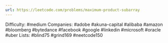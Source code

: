 ```yaml
---
url: https://leetcode.com/problems/maximum-product-subarray
---
```


Difficulty: #medium
Companies: #adobe #akuna-capital #alibaba #amazon #bloomberg #bytedance #facebook #google #linkedin #microsoft #oracle #uber
Lists: #blind75 #grind169 #neetcode150